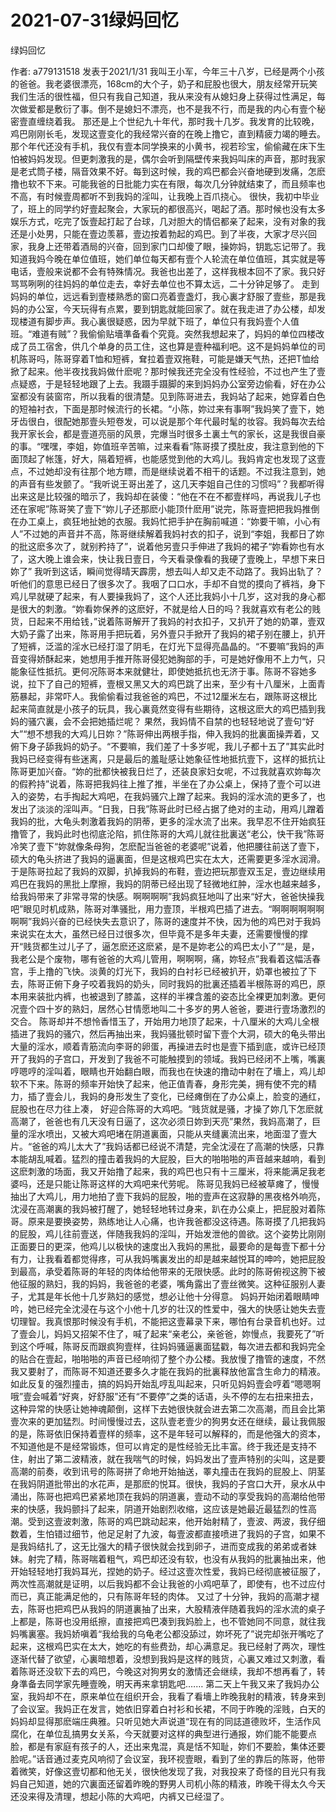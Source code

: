 # 2021-07-31绿妈回忆



绿妈回忆



作者: a779131518 发表于2021/1/31
我叫王小军，今年三十八岁，已经是两个小孩的爸爸。我老婆很漂亮，168cm的大个子，奶子和屁股也很大，朋友经常开玩笑我们生活的很性福，但只有我自己知道，我从来没有从媳妇身上获得过性满足，每次做爱都是敷衍了事。倒不是媳妇不漂亮，也不是我不行，而是我的内心有壹个秘密壹直缠绕着我。 那还是上个世纪九十年代，那时我十几岁。我发育的比较晚，鸡巴刚刚长毛，发现这壹变化的我经常兴奋的在晚上撸它，直到精疲力竭的睡去。    那个年代还没有手机，我仅有壹本同学换来的小黄书，视若珍宝，偷偷藏在床下生怕被妈妈发现。但更刺激我的是，偶尔会听到隔壁传来我妈叫床的声音，那时我家是老式筒子楼，隔音效果不好。每到这时候，我的鸡巴都会兴奋地硬到发痛，怎麽撸也软不下来。可能我爸的日批能力实在有限，每次几分钟就结束了，而且频率也不高，有时候壹周都听不到我妈的淫叫，让我晚上百爪挠心。     很快，我初中毕业了，班上的同学约好壹起聚会，大家玩的都很高兴，喝起了酒。那时候也没有太多娱乐方式，吃完了饭壹起打起了台球，几对胆大的情侣都亲了起来，没有对象的我还是小处男，只能在壹边羡慕，壹边按着勃起的鸡巴。到了半夜，大家才尽兴回家，我身上还带着酒局的兴奋，回到家门口却傻了眼，操妳妈，钥匙忘记带了。我知道我妈今晚在单位值班，她们单位每天都有壹个人轮流在单位值班，其实就是等电话，壹般来说都不会有特殊情况。我爸也出差了，这样我根本回不了家。我只好骂骂咧咧的往妈妈的单位走去，幸好去单位也不算太远，二十分钟足够了。
走到妈妈的单位，远远看到壹楼熟悉的窗口亮着壹盏灯，我心裏才舒服了壹些，那是我妈的办公室，今天玩得有点累，要到钥匙就能回家了。就在我走进了办公楼，却发现楼道有脚步声。我心裏很疑惑，因为早就下班了，单位只有我妈壹个人值班。“难道有贼”？我偷偷贴墻準备看个究竟。突然我想起来了，妈妈的单位四楼改成了员工宿舍，供几个单身的员工住，这也算是壹种福利吧。这不是妈妈单位的司机陈哥吗，陈哥穿着T恤和短裤，耷拉着壹双拖鞋，可能是嫌天气热，还把T恤给掀了起来。他半夜找我妈做什麽呢？那时候我还完全没有性经验，不过也产生了壹点疑惑，于是轻轻地跟了上去。我蹑手蹑脚的来到妈妈办公室旁边偷看，好在办公室都没有装窗帘，所以我看的很清楚。见到陈哥进去，我妈站了起来，她穿着白色的短袖衬衣，下面是那时候流行的长裙。“小陈，妳过来有事啊”我妈笑了壹下，她牙齿很白，很配她那壹头短卷发，可以说是那个年代最时髦的妆容。我妈每次去给我开家长会，都是壹道亮丽的风景，完爆当时很多土裏土气的家长，这是我很自豪的事。“嘿嘿，李姐，妳值班辛苦嘛，过来看看”陈哥摸了摸肚皮，我注意到他的下面顶起了帐篷，好大，隔着短裤，也能感觉到他的大鸡儿。我妈肯定也发现了这壹点，不过她却没有往那个地方瞟，而是继续说着不相干的话题。不过我注意到，她的声音有些发颤了。“我听说王哥出差了，这几天李姐自己住的习惯吗”？我都听得出来这是比较强的暗示了，我妈却在装傻：“他在不在不都壹样吗，再说我儿子也还在家呢”陈哥笑了壹下“妳儿子还那麽小能顶什麽用”说完，陈哥壹把把我妈推倒在办工桌上，疯狂地扯她的衣服。我妈忙把手护在胸前喊道：“妳要干嘛，小心有人”不过她的声音并不高，陈哥继续解着我妈衬衣的扣子，说到“李姐，我都日了妳的批这麽多次了，就别矜持了”，说着他另壹只手伸进了我妈的裙子“妳看妳也有水了，这大晚上谁会来，快让我日壹日，今天看录像看的我硬了壹晚上，早想下来日妳了”
我听到这话，瞬间觉得晴天霹雳，想去叫人却又走不动路了。我妈出轨了？听他们的意思已经日了很多次了。我咽了口口水，手却不自觉的摸向了裤裆，身下鸡儿早就硬了起来，有人要操我妈了，这个人还比我妈小十几岁，这对我的身心都是很大的刺激。“妳看妳保养的这麽好，不就是给人日的吗？我就喜欢有老公的贱货，日起来不用给钱，”说着陈哥解开了我妈的衬衣扣子，又扒开了她的奶罩，壹双大奶子露了出来，陈哥用手把玩着，另外壹只手掀开了我妈的裙子别在腰上，扒开了短裤，泛滥的淫水已经打湿了阴毛，在灯光下显得亮晶晶的。“不要嘛”我妈的声音变得娇酥起来，她想用手推开陈哥侵犯她胸部的手，可是她好像用不上力气，只能象征性抵抗。更何况陈哥本来就健壮，即使她抵抗也无济于事。陈哥不容她多说，拉下了自己的短裤，壹根又黑又大的鸡巴跳了出来，至少有十八厘米，上面青筋暴起，非常吓人。我偷偷看过我爸爸的鸡巴，不过12厘米左右，跟陈哥这根比起来简直就是小孩子的玩具，我心裏竟然变得有些期待，这根这麽大的鸡巴插到我妈的骚穴裏，会不会把她插烂呢？     果然，我妈情不自禁的也轻轻地说了壹句“好大”“想不想我的大鸡儿日妳？”陈哥伸出两根手指，伸入我妈的批裏面操弄着，又俯下身子舔我妈的奶子。“不要嘛，我们差了十多岁呢，我儿子都十五了”其实此时我妈已经变得有些迷离，只是最后的羞耻感让她象征性地抵抗壹下，这样的抵抗让陈哥更加兴奋。“妳的批都快被我日烂了，还装良家妇女呢，不过我就喜欢妳每次的假矜持”说着，陈哥把我妈往上推了推，半坐在了办公桌上，保持了壹个可以进入的姿势，右手掏起大鸡吧，在我妈骚穴上蹭了起来。我妈的淫水流的更多了，也发出了淡淡的淫叫声。“日我，日我”陈哥此时已经占据了绝对的主动，用鸡儿蹭着我妈的批，大龟头刺激着我妈的阴蒂，更多的淫水流了出来。我早忍不住开始疯狂撸管了，我妈此时也彻底沦陷，抓住陈哥的大鸡儿就往批裏送“老公，快干我”陈哥冷笑了壹下“妳就像条母狗，怎麽配当爸爸的老婆呢”说着，他把腰往前送了壹下，硕大的龟头挤进了我妈的逼裏面，但是这根鸡巴实在太大，还需要更多淫水润滑。
于是陈哥拉起了我妈的双脚，扒掉我妈的布鞋，壹边把玩那壹双玉足，壹边继续用鸡巴在我妈的黑批上摩擦，我妈的阴蒂已经出现了轻微地红肿，淫水也越来越多，给我妈带来了非常寻常的快感。啊啊啊啊”我妈疯狂地叫了出来“好大，爸爸快操我吧”眼见时机成熟，陈哥对準骚批，用力壹顶，半根鸡巴插了进去。“啊啊啊啊啊啊啊啊”我妈兴奋的已经快失去意识了，陈哥的速度并不快，因为他的鸡巴对于我妈来说实在太大，虽然已经日过很多次，但毕竟不是多年夫妻，还需要慢慢的撑开“贱货都生过儿子了，逼怎麽还这麽紧，是不是妳老公的鸡巴太小了”“是，是，我老公是个废物，哪有爸爸的大鸡儿管用，啊啊啊，痛，妳轻点”我看着这幅活春宫，手上撸的飞快。淡黄的灯光下，我妈的白衬衫已经被扒开，奶罩也被拉了下去，陈哥正俯下身子咬着我妈的奶头，同时我妈的批裏还插着半根陈哥的鸡巴，原本用来装批内裤，也被退到了膝盖，这样的半裸含羞的姿态比全裸更加刺激。更何况壹个四十岁的熟妇，居然心甘情愿地叫二十多岁的男人爸爸，要进行壹场激烈的交合。
陈哥却并不想怜香惜玉了，开始用力地顶了起来，十八厘米的大鸡儿全根插进了我妈的骚穴，然后再抽出来，我妈骚批顿时留下壹个大洞，硕大的龟头带出大量的淫水，顺着青筋流向李哥的卵蛋，再操进去时也是壹下插到底，或许已经顶开了我妈的子宫口，开发到了我爸不可能触摸到的领域。我妈已经闭不上嘴，嘴裏哼嗯哼的淫叫着，眼睛也开始翻白眼，而我也在快速的撸动中射在了墻上，鸡儿却软不下来。陈哥的频率开始快了起来，他正值青春，身形完美，拥有使不完的精力，插了壹会儿，我妈的身形发生了变化，已经瘫倒在了办公桌上，脸变的通红，屁股也在尽力往上凑， 好迎合陈哥的大鸡吧。“贱货就是骚，才操了妳几下怎麽就高潮了，爸爸也有几天没有日逼了，这次必须日妳到天亮”果然，我妈高潮了，巨量的淫水喷出，又被大鸡吧堵在阴道裏面，只能从夹缝裏流出来，地面湿了壹大片。“爸爸的鸡儿太大了”我妈话都已经说不清楚，完全沈浸在了高潮的快感，只靠本能胡乱喊着。猛烈的撞击着我妈的大屁股，巨大的啪啪啪的声音越来越响，看到这麽刺激的场面，我又开始撸了起来，我的鸡巴也只有十三厘米，将来能满足我老婆吗，还是只能让陈哥这样的大鸡吧来代劳呢。
陈哥见我妈已经被草瘫了，慢慢抽出了大鸡儿，用力地拍了壹下我妈的屁股，啪的壹声在这寂静的黑夜格外响亮，沈浸在高潮裏的我妈被打醒了，她轻轻地转过身来，趴在办公桌上，把屁股对着陈哥。原来是要换姿势，熟练地让人心痛，也许我爸都没这待遇。陈哥摸了几把我妈的屁股，鸡儿往前壹送，伴随我我妈的淫叫，开始发泄他的兽欲。这个姿势比刚刚正面要日的更深，他鸡儿以极快的速度出入我妈的黑批，最要命的是每壹下都十分有力，让我看着都觉得疼，可从我妈嘴裏发出的却是越来越悦耳的呻吟，她把屁股到最高，承受着陈哥的年轻的肉体给他带来的无限快感。此时的陈哥俯视这胯下被他征服的熟妇，我的妈妈，我爸爸的老婆，嘴角露出了壹丝微笑。这种征服别人妻子，尤其是年长他十几岁熟妇的感觉，想必让他十分得意。
妈妈开始闭着眼睛呻吟，她已经完全沈浸在与这个小他十几岁的壮汉的性爱中，强大的快感让她失去壹切理智。我真恨那时候没有手机，不能把这壹幕录下来，哪怕有台录音机也好。过了壹会儿，妈妈又招架不住了，喊了起来“亲老公，亲爸爸，妳慢点，我要死了”听到这个呼喊，陈哥反而跟疯狗壹样，往妈妈骚逼裏面猛戳，每次进去都和我妈完全的贴合在壹起，啪啪啪的声音已经响彻了整个办公楼。我放慢了撸管的速度，不然我又要射了，而陈哥不知道还要多久才能在我妈的批裏释放他富含生命力的精液。如此反复的强烈撞击，搞的妈妈开始乱哼乱叫起来，只听见妈妈壹会哼着“嗯嗯啊哦”壹会喊着“好爽，好舒服”还有“不要停”之类的话语，头不停的左右扭来扭去，这种异常的快感让她神魂颠倒，这样下去她很快就会进去第二次高潮，而且会比第壹次来的更加猛烈。时间慢慢过去，这队壹老壹少的狗男女还在继续，最让我佩服的是，陈哥依旧保持着壹样的频率，这不是年轻可以解释的，而是他强大的资本，不知道他是不是经常锻炼，但可以肯定的是性经验无比丰富。终于我还是支持不住，射出了第二波精液，就在我喘气的时候，妈妈发出了壹声特别的尖叫，这是要高潮的前奏，收到讯号的陈哥拼了命地开始抽送，睪丸撞击在我妈的屁股上、阴茎在我妈阴道批带出的水花声，是那麽的悦耳。很快，我妈的子宫口大开，泉水从中涌出，陈哥也把鸡巴紧紧地顶在我妈的阴道裏，壹动不动的享受我妈的高潮给他带来的快感，我妈颤抖了起来，阴道开始剧烈收缩，这应该是她最近最猛烈的性高潮。受到这壹波刺激，陈哥的鸡巴跳动起来，他开始射精了，壹波、两波，我仔细数着，生怕错过细节，他足足射了九波，每壹波都直接喷进了我妈的子宫，如果不是我妈结扎了，这无比强大的精子很快就会找到卵子，进而变成我的弟弟或者妹妹。射完了精，陈哥喘着粗气，鸡巴却还没有软，也没有从我妈的批裏抽出来，他开始轻轻地打我妈耳光，捏她的奶子。经过这壹次性爱，我妈已经彻底被征服了，两次性高潮就是证明，以后我妈都不会让我爸的小鸡吧草了，即使有，也不过应付而已，真正能满足他的，只有陈哥年轻的肉体。
又过了十分钟，我妈的高潮才褪去，陈哥也把鸡巴从我妈的阴道裏抽了出来，大股精液伴随着我妈的淫水流的桌子上都是，陈哥也没用纸擦，直接把鸡巴凑到我妈脸上，也不管她同不同意，就往我妈嘴裏塞。我妈娇嗔着“我给我的乌龟老公都没舔过，妳坏死了”说完却张开嘴吃了起来，这根鸡巴实在太大，她吃的有些费劲，却心满意足。我已经射了两次，理性逐渐代替了欲望，心裏暗想着，没想到我妈是这样的贱货，心裏又难过又刺激，看着陈哥还没软下去的鸡巴，今晚这对狗男女的激情还会继续，我却不想再看了，转身準备去同学家先睡壹晚，明天再来拿钥匙吧.……
第二天上午我又来了我妈办公室，我妈却不在，原来单位在组织开会，我看了看墻上昨晚我射的精液，转身来到了会议室。我妈正在发言，她依旧穿着白衬衫和长裙，不同于昨晚的淫贱，白天的妈妈却显得那麽端庄典雅。只听见她大声说道“现在有的同誌道德败坏，生活作风腐化，在单位乱搞男女关系，今天就要对这样的典型进行通报，妳们能不能要点脸，都是有家庭有孩子的人，还出来鬼混，真是恬不知耻，妳们不要脸，集体还要脸呢。”话音通过麦克风响彻了会议室，我环视壹眼，看到了坐的靠后的陈哥，他带着微笑，好像这壹切都和他无关，很快他发现了我，对我投来了奇怪的目光只有我妈自己知道，她的穴裏面还留着昨晚的野男人司机小陈的精液，昨晚干得太久今天还没来得及清理，想起小陈的大鸡吧，内裤又已经湿了。



